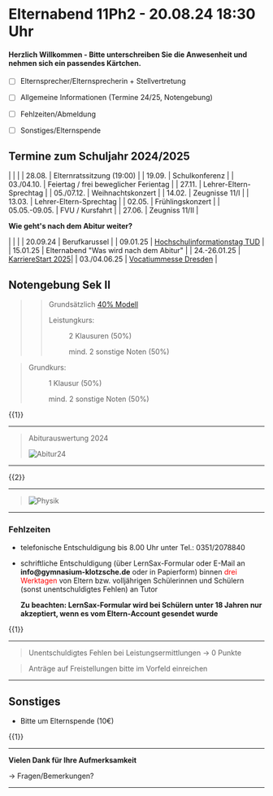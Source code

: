 <!--
author: Christian Golnik

language: de

@style
.lia-effect__circle {
    display: none !important;
}

@media (min-width: 600px) {
    .newspaper {
        column-count: 2;
        column-gap: 40px;
        column-rule: 1px solid lightblue;
    }
}

h1, h2, h3, h4, h5, h6 {
  column-span: all;
}

.cb {
    break-before: column;
}
@end

mode: presentation

@onload
window.LIA.settings.font_size = 2
@end

@@@ ogy.de/11Ph2 deaktivieren: https://ogy.de/del.jy60luhd3jlvdqltlmar

-->

# Elternabend 11Ph2 - 20.08.24 18:30 Uhr

<H4> Herzlich Willkommen - Bitte unterschreiben Sie die Anwesenheit und nehmen sich ein passendes Kärtchen.</H4>

- [ ] Elternsprecher/Elternsprecherin + Stellvertretung

- [ ] Allgemeine Informationen (Termine 24/25, Notengebung)

- [ ] Fehlzeiten/Abmeldung

- [ ] Sonstiges/Elternspende 

## Termine zum Schuljahr 2024/2025

| | |
| 28.08. | Elternratssitzung (19:00) |
| 19.09. | Schulkonferenz |
| 03./04.10. | Feiertag / frei beweglicher Ferientag |
| 27.11. | Lehrer-Eltern-Sprechtag |
| 05./07.12. | Weihnachtskonzert |
| 14.02. | Zeugnisse 11/I |
| 13.03. | Lehrer-Eltern-Sprechtag |
| 02.05. | Frühlingskonzert |
| 05.05.-09.05. | FVU / Kursfahrt |
| 27.06. | Zeugniss 11/II |

__Wie geht's nach dem Abitur weiter?__

| | |
| 20.09.24 | Berufkarussel |
| 09.01.25 | [Hochschulinformationstag TUD](https://tu-dresden.de/studium/vor-dem-studium/uni-testen/uni-live#:~:text=Besuchen%20Sie%20uns%20am%209,unserem%20n%C3%A4chsten%20UNI%20LIVE%20%2D%20Hochschulinformationstag.) |
| 15.01.25 | Elternabend "Was wird nach dem Abitur" |
| 24.-26.01.25 | [KarriereStart 2025](https://www.dresden.de/de/wirtschaft/wirtschaftsstandort/projekte-kooperationen/KarriereStart.php#:~:text=Von%2024.,sowie%20zu%20Existenzgr%C3%BCndung%20und%20Unternehmensentwicklung.)|
| 03./04.06.25 | [Vocatiummesse Dresden](https://www.vocatium.de/fachmessen/vocatium-dresden-2025)  |



## Notengebung Sek II

>> Grundsätzlich [40% Modell](https://gykl.de/cms/wp-content/uploads/2020/09/bewertung.pdf)
>>
>> Leistungkurs: 
>> 
>> $\hspace{1cm}$ 2 Klausuren (50%)
>>
>> $\hspace{1cm}$ mind. 2 sonstige Noten (50%)

> Grundkurs: 
> 
> $\hspace{1cm}$ 1 Klausur (50%)
>
> $\hspace{1cm}$ mind. 2 sonstige Noten (50%)

{{1}}
***********
> Abiturauswertung 2024
>
> ![Abitur24](https://diversewolken.ddns.net/nextcloud/index.php/s/LBnCPagJZ6RMmsy/download)
***********

{{2}}
***********
> ![Physik](https://diversewolken.ddns.net/nextcloud/index.php/s/eH6W9AafEqmRCcq/download)
***********

### Fehlzeiten

- telefonische Entschuldigung bis 8.00 Uhr unter Tel.: 0351/2078840
- schriftliche Entschuldigung (über LernSax-Formular oder E-Mail an __info@gymnasium-klotzsche.de__ oder in Papierform) binnen <span style="color:red"> drei Werktagen </span> von Eltern bzw. volljährigen Schülerinnen und Schülern (sonst unentschuldigtes Fehlen) an Tutor 

    __Zu beachten: LernSax-Formular wird bei Schülern unter 18 Jahren nur akzeptiert, wenn es vom Eltern-Account gesendet wurde__


{{1}}
***********
> Unentschuldigtes Fehlen bei Leistungsermittlungen -> 0 Punkte

> Anträge auf Freistellungen bitte im Vorfeld einreichen
***********

## Sonstiges

- Bitte um Elternspende (10€)

{{1}}
***********
__Vielen Dank für Ihre Aufmerksamkeit__

-> Fragen/Bemerkungen?
***********